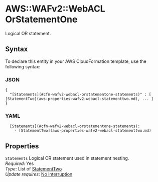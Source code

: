 # AWS::WAFv2::WebACL OrStatementOne<a name="aws-properties-wafv2-webacl-orstatementone"></a>

Logical OR statement\.

## Syntax<a name="aws-properties-wafv2-webacl-orstatementone-syntax"></a>

To declare this entity in your AWS CloudFormation template, use the following syntax:

### JSON<a name="aws-properties-wafv2-webacl-orstatementone-syntax.json"></a>

```
{
  "[Statements](#cfn-wafv2-webacl-orstatementone-statements)" : [ [StatementTwo](aws-properties-wafv2-webacl-statementtwo.md), ... ]
}
```

### YAML<a name="aws-properties-wafv2-webacl-orstatementone-syntax.yaml"></a>

```
  [Statements](#cfn-wafv2-webacl-orstatementone-statements): 
    - [StatementTwo](aws-properties-wafv2-webacl-statementtwo.md)
```

## Properties<a name="aws-properties-wafv2-webacl-orstatementone-properties"></a>

`Statements`  <a name="cfn-wafv2-webacl-orstatementone-statements"></a>
Logical OR statement used in statement nesting\.  
*Required*: Yes  
*Type*: List of [StatementTwo](aws-properties-wafv2-webacl-statementtwo.md)  
*Update requires*: [No interruption](https://docs.aws.amazon.com/AWSCloudFormation/latest/UserGuide/using-cfn-updating-stacks-update-behaviors.html#update-no-interrupt)